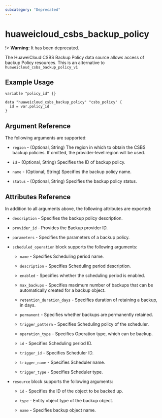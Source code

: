 ```yaml
---
subcategory: "Deprecated"
---
```


# huaweicloud\_csbs\_backup\_policy

!> **Warning:** It has been deprecated.

The HuaweiCloud CSBS Backup Policy data source allows access of backup Policy resources.
This is an alternative to `huaweicloud_csbs_backup_policy_v1`

## Example Usage


```hcl
variable "policy_id" {}

data "huaweicloud_csbs_backup_policy" "csbs_policy" {
  id = var.policy_id
}

```

## Argument Reference
The following arguments are supported:

* `region` - (Optional, String) The region in which to obtain the CSBS backup policies. If omitted, the provider-level region will be used.

* `id` - (Optional, String) Specifies the ID of backup policy.

* `name` - (Optional, String) Specifies the backup policy name.

* `status` - (Optional, String) Specifies the backup policy status.

## Attributes Reference

In addition to all arguments above, the following attributes are exported:

* `description` - Specifies the backup policy description.

* `provider_id` - Provides the Backup provider ID.

* `parameters` - Specifies the parameters of a backup policy.

* `scheduled_operation` block supports the following arguments:
    + `name` - Specifies Scheduling period name.

    + `description` - Specifies Scheduling period description.

    + `enabled` - Specifies whether the scheduling period is enabled.

    + `max_backups` - Specifies maximum number of backups that can be automatically created for a backup object.

    + `retention_duration_days` - Specifies duration of retaining a backup, in days.

    + `permanent` - Specifies whether backups are permanently retained.

    + `trigger_pattern` - Specifies Scheduling policy of the scheduler.

    + `operation_type` - Specifies Operation type, which can be backup.

    + `id` -  Specifies Scheduling period ID.

    + `trigger_id` -  Specifies Scheduler ID.

    + `trigger_name` -  Specifies Scheduler name.

    + `trigger_type` -  Specifies Scheduler type.

* `resource` block supports the following arguments:

    + `id` - Specifies the ID of the object to be backed up.

    + `type` - Entity object type of the backup object.

    + `name` - Specifies backup object name.
